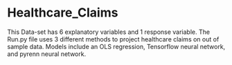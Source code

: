 # Healthcare_Claims

This Data-set has 6 explanatory variables and 1 response variable.
The Run.py file uses 3 different methods to project healthcare claims on out of sample data.
Models include an OLS regression, Tensorflow neural network, and pyrenn neural network.
